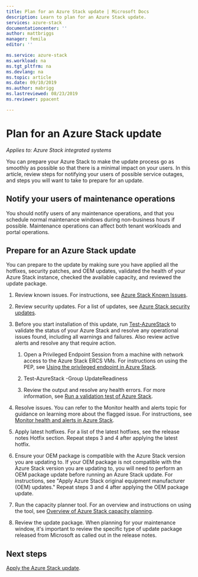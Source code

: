 ```yaml
---
title: Plan for an Azure Stack update | Microsoft Docs
description: Learn to plan for an Azure Stack update.
services: azure-stack
documentationcenter: ''
author: mattbriggs
manager: femila
editor: ''

ms.service: azure-stack
ms.workload: na
ms.tgt_pltfrm: na
ms.devlang: na
ms.topic: article
ms.date: 09/10/2019
ms.author: mabrigg
ms.lastreviewed: 08/23/2019
ms.reviewer: ppacent 

---
```


# Plan for an Azure Stack update

*Applies to: Azure Stack integrated systems*

You can prepare your Azure Stack to make the update process go as smoothly as possible so that there is a minimal impact on your users. In this article, review steps for notifying your users of possible service outages, and steps you will want to take to prepare for an update.

## Notify your users of maintenance operations

You should notify users of any maintenance operations, and that you schedule normal maintenance windows during non-business hours if possible. Maintenance operations can affect both tenant workloads and portal operations.

## Prepare for an Azure Stack update

You can prepare to the update by making sure you have applied all the hotfixes, security patches, and OEM updates, validated the health of your Azure Stack instance, checked the available capacity, and reviewed the update package.

1. Review known issues. For instructions, see [Azure Stack Known Issues](https://docs.microsoft.com/azure-stack/operator/azure-stack-release-notes-known-issues-1907).

2. Review security updates. For a list of updates, see [Azure Stack security updates](https://docs.microsoft.com/azure-stack/operator/azure-stack-release-notes-security-updates-1907).

3. Before you start installation of this update, run [Test-AzureStack](https://docs.microsoft.com/azure-stack/operator/azure-stack-diagnostic-test) to validate the status of your Azure Stack and resolve any operational issues found, including all warnings and failures. Also review active alerts and resolve any that require action.

    1. Open a Privileged Endpoint Session from a machine with network access to the Azure Stack ERCS VMs. For instructions on using the PEP, see [Using the privileged endpoint in Azure Stack](https://docs.microsoft.com/azure-stack/operator/azure-stack-privileged-endpoint).

    2. Test-AzureStack -Group UpdateReadiness

    3. Review the output and resolve any health errors. For more information, see [Run a validation test of Azure Stack](https://docs.microsoft.com/azure-stack/operator/azure-stack-diagnostic-test).

4. Resolve issues. You can refer to the Monitor health and alerts topic for guidance on learning more about the flagged issue. For instructions, see [Monitor health and alerts in Azure Stack](https://docs.microsoft.com/azure-stack/operator/azure-stack-monitor-health).

5. Apply latest hotfixes. For a list of the latest hotfixes, see the release notes Hotfix section. Repeat steps 3 and 4 after applying the latest hotfix.

6. Ensure your OEM package is compatible with the Azure Stack version you are updating to. If your OEM package is not compatible with the Azure Stack version you are updating to, you will need to perform an OEM package update before running an Azure Stack update. For instructions, see "Apply Azure Stack original equipment manufacturer (OEM) updates." Repeat steps 3 and 4 after applying the OEM package update.

7. Run the capacity planner tool. For an overview and instructions on using the tool, see [Overview of Azure Stack capacity planning](https://docs.microsoft.com/azure-stack/operator/azure-stack-capacity-planning-overview).

8. Review the update package. When planning for your maintenance window, it's important to review the specific type of update package released from Microsoft as called out in the release notes.

## Next steps

[Apply the Azure Stack update](azure-stack-apply-updates.md).
